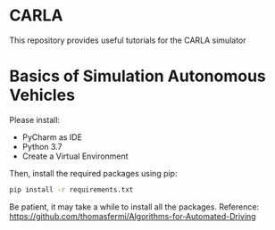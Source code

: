 # CARLA
This repository provides useful tutorials for the CARLA simulator

# Basics of Simulation Autonomous Vehicles

Please install:
- PyCharm as IDE
- Python 3.7
- Create a Virtual Environment

Then, install the required packages using pip:
```bash
pip install -r requirements.txt
```
Be patient, it may take a while to install all the packages.
 Reference: https://github.com/thomasfermi/Algorithms-for-Automated-Driving
